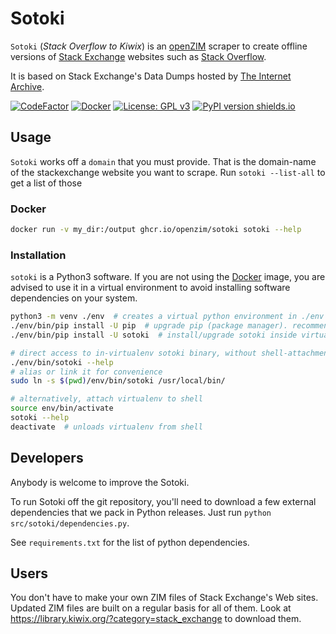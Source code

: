 Sotoki
======

`Sotoki` (*Stack Overflow to Kiwix*) is an
[openZIM](https://github.com/openzim) scraper to create offline
versions of [Stack Exchange](https://stackexchange.com) websites such
as [Stack Overflow](https://stackoverflow.com/).

It is based on Stack Exchange's Data Dumps hosted by [The Internet
Archive](https://archive.org/download/stackexchange/).

[![CodeFactor](https://www.codefactor.io/repository/github/openzim/sotoki/badge)](https://www.codefactor.io/repository/github/openzim/sotoki)
[![Docker](https://ghcr-badge.deta.dev/openzim/sotoki/latest_tag?label=docker)](https://ghcr.io/openzim/sotoki)
[![License: GPL v3](https://img.shields.io/badge/License-GPLv3-blue.svg)](https://www.gnu.org/licenses/gpl-3.0)
[![PyPI version shields.io](https://img.shields.io/pypi/v/sotoki.svg)](https://pypi.org/project/sotoki/)

## Usage

`Sotoki` works off a `domain` that you must provide. That is the
domain-name of the stackexchange website you want to scrape. Run
`sotoki --list-all` to get a list of those

### Docker

```bash
docker run -v my_dir:/output ghcr.io/openzim/sotoki sotoki --help
```

### Installation

`sotoki` is a Python3 software. If you are not using the
[Docker](https://ghcr.io/openzim/sotoki/) image, you are advised to use it in a
virtual environment to avoid installing software dependencies on your
system.

```sh
python3 -m venv ./env  # creates a virtual python environment in ./env folder
./env/bin/pip install -U pip  # upgrade pip (package manager). recommended
./env/bin/pip install -U sotoki  # install/upgrade sotoki inside virtualenv

# direct access to in-virtualenv sotoki binary, without shell-attachment
./env/bin/sotoki --help
# alias or link it for convenience
sudo ln -s $(pwd)/env/bin/sotoki /usr/local/bin/

# alternatively, attach virtualenv to shell
source env/bin/activate
sotoki --help
deactivate  # unloads virtualenv from shell
```

## Developers

Anybody is welcome to improve the Sotoki.

To run Sotoki off the git repository, you'll need to download a few
external dependencies that we pack in Python releases. Just run
`python src/sotoki/dependencies.py`.

See `requirements.txt` for the list of python dependencies.

## Users

You don't have to make your own ZIM files of Stack Exchange's Web 
sites. Updated ZIM files are built on a regular basis for all 
of them. Look at https://library.kiwix.org/?category=stack_exchange
to download them.

